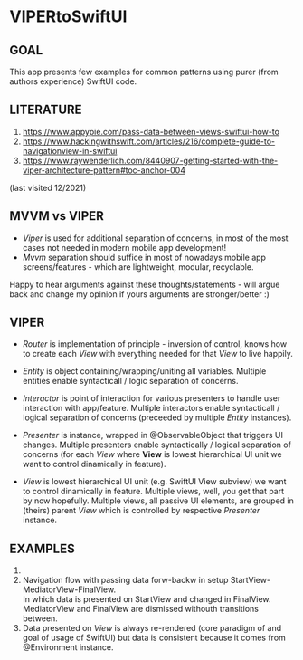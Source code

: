# VIPERtoSwiftUI


 ## GOAL 
 
  This app presents few examples for common patterns using purer (from authors experience) SwiftUI code.
 
 
 ## LITERATURE 

   1)    https://www.appypie.com/pass-data-between-views-swiftui-how-to
   2)    https://www.hackingwithswift.com/articles/216/complete-guide-to-navigationview-in-swiftui
   3)    https://www.raywenderlich.com/8440907-getting-started-with-the-viper-architecture-pattern#toc-anchor-004
 
 (last visited 12/2021)
 
 ##  MVVM vs VIPER 
 
 - *Viper* is used for additional separation of concerns, in most of the most cases not needed in modern mobile app development!
 - *Mvvm* separation should suffice in most of nowadays mobile app screens/features - which are  lightweight, modular, recyclable.     
 
 Happy to hear arguments against these thoughts/statements - will argue back and change my opinion if yours arguments are stronger/better :)
 
 
 ##  VIPER
 
 - *Router*  is implementation of principle - inversion of control, knows how to create each *View* with everything needed for that *View* to live happily.
 
 - *Entity* is object containing/wrapping/uniting all variables.
  Multiple entities enable syntacticall /  logic separation of concerns.
 
 - *Interactor* is point of interaction for various presenters to handle user interaction with app/feature.
  Multiple interactors enable syntacticall / logical separation of concerns (preceeded by multiple *Entity* instances).
 
 - *Presenter* is instance, wrapped in @ObservableObject that triggers UI changes.
  Multiple presenters enable syntactically / logical separation of concerns (for each *View* where **View** is lowest hierarchical UI unit we want to control dinamically in feature).
 
 - *View* is lowest hierarchical UI unit (e.g. SwiftUI View subview) we want to control dinamically in feature.
  Multiple views, well, you get that part by now hopefully.
  Multiple views, all passive UI elements, are grouped in (theirs) parent *View* which is controlled by respective *Presenter* instance.
 
 
 ##  EXAMPLES  
 
 1)             
 2) Navigation flow with passing data forw-backw in setup StartView-MediatorView-FinalView.  
In which data is presented on StartView and changed in FinalView.        
MediatorView and FinalView are dismissed withouth transitions between.          
 3) Data presented on *View* is always re-rendered (core paradigm of and goal of usage of SwiftUI) but data is consistent because it comes from @Environment instance.     
 
 
